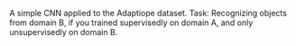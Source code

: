 A simple CNN applied to the Adaptiope dataset.
Task: Recognizing objects from domain B, if you trained supervisedly on domain A, and only unsupervisedly on domain B.

